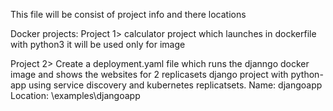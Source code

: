 This file will be consist of project info and there locations

Docker projects:
Project 1> calculator project which launches in dockerfile with python3 it will be used only for image

Project 2> Create a deployment.yaml file which runs the djanngo docker image and shows the websites for 2 replicasets
django project with python-app using service discovery and kubernetes replicatsets.
Name: djangoapp
Location: \examples\djangoapp

